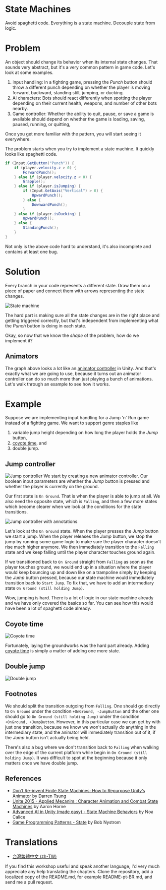 # State Machines
Avoid spaghetti code. Everything is a state machine. Decouple state from logic.

# Problem
An object should change its behavior when its internal state changes. That sounds very abstract, but it's a very common pattern in game code. Let's look at some examples.

1. Input handling: In a fighting game, pressing the *Punch* button should throw a different punch depending on whether the player is moving forward, backward, standing still, jumping, or ducking.
2. AI characters: Bots should react differently when spotting the player depending on their current health, weapons, and number of other bots nearby.
3. Game controller: Whether the ability to quit, pause, or save a game is available should depend on whether the game is loading, saving, paused, running, or quitting,

Once you get more familiar with the pattern, you will start seeing it everywhere.

The problem starts when you try to implement a state machine. It quickly looks like spaghetti code.

```csharp
if (Input.GetButton("Punch")) {
    if (player.velocity.z > 0) {
        ForwardPunch();
    } else if (player.velocity.z < 0) {
        Grapple();
    } else if (player.isJumping) {
        if (Input.GetAxis("Vertical") > 0) {
            UpwardPunch();
        } else {
            DownwardPunch();
        }
    } else if (player.isDucking) {
        UpwardPunch();
    } else {
        StandingPunch();
    }
}
```
Not only is the above code hard to understand, it's also incomplete and contains at least one bug.

# Solution
Every branch in your code represents a different state. Draw them on a piece of paper and connect them with arrows representing the state changes.

![State machine](./Documentation/StateMachine.png "Looks familiar?")

 The hard part is making sure all the state changes are in the right place and getting triggered correctly, but that's independent from implementing what the *Punch* button is doing in each state.

Okay, so now that we know the *shape* of the problem, how do we implement it?

## Animators
The graph above looks a lot like an [animator controller](https://docs.unity3d.com/Manual/Animator.html) in Unity. And that's exactly what we are going to use, because it turns out an animator controller can do so much more than just playing a bunch of animations. Let's walk through an example to see how it works.

# Example
Suppose we are implementing input handling for a Jump 'n' Run game instead of a fighting game. We want to support genre staples like
1. variable jump height depending on how long the player holds the *Jump* button,
2. [coyote time](https://celestegame.fandom.com/wiki/Moves#Coyote_Time), and
3. double jump.

## Jump controller
![Jump controller](./Documentation/JumpController.png "Jump around!")
We start by creating a new animator controller. Our boolean input parameters are whether the *Jump* button is pressed and whether the player is currently on the ground.

Our first state is `On Ground`. That is when the player is able to jump at all. We also need the opposite state, which is `Falling`, and then a few more states which become clearer when we look at the conditions for the state transitions.

![Jump controller with annotations](./Documentation/JumpController2.png "Spot the bug?")

Let's look at the `On Ground` state. When the player presses the *Jump* button we start a jump. When the player releases the *Jump* button, we stop the jump by running some game logic to make sure the player character doesn't rise much higher anymore. We then immediately transition to the `Falling` state and we keep falling until the player character touches ground again.

If we transitioned back to `On Ground` straight from `Falling` as soon as the player touches ground, we would end up in a situation where the player would keep bouncing up and down like on a trampoline simply by keeping the *Jump* button pressed, because our state machine would immediately transition back to `Start Jump`. To fix that, we have to add an intermediary state `On Ground (still holding Jump)`.

Wow, jumping is hard. There is a lot of logic in our state machine already and we have only covered the basics so far. You can see how this would have been a lot of spaghetti code already.

## Coyote time
![Coyote time](./Documentation/CoyoteTime.png "Meep meep!")

Fortunately, laying the groundworks was the hard part already. Adding [coyote time](https://celestegame.fandom.com/wiki/Moves#Coyote_Time) is simply a matter of adding one more state.

## Double jump
![Double jump](./Documentation/DoubleJump.png "If at first you don't succeed, jump again.")

## Footnotes

We should split the transition outgoing from `Falling`. One should go directly to `On Ground` under the condition `+OnGround, -JumpButton` and the other one should go to `On Ground (still holding Jump)` under the condition `+OnGround, +JumpButton`. However, in this particular case we can get by with just one transition, because we know we won't actually *do* anything in the intermediary state, and the animator will immediately transition out of it, if the *Jump* button isn't actually being held.

There's also a bug where we don't transition back to `Falling` when walking over the edge of the current platform while begin in `On Ground (still holding Jump)`. It was difficult to spot at the beginning because it only matters once we have double jump.

## References

- [Don’t Re-invent Finite State Machines: How to Repurpose Unity’s Animator](https://medium.com/the-unity-developers-handbook/dont-re-invent-finite-state-machines-how-to-repurpose-unity-s-animator-7c6c421e5785) by Darren Tsung
- [Unite 2015 - Applied Mecanim : Character Animation and Combat State Machines](https://www.youtube.com/watch?v=Is9C4i4XyXk) by Aaron Horne
- [Advanced AI in Unity (made easy) - State Machine Behaviors](https://www.youtube.com/watch?v=dYi-i83sq5g) by Noa Calice
- [Game Programming Patterns - State](http://gameprogrammingpatterns.com/state.html) by Bob Nystrom

# Translations
- [台灣繁體中文 (zh-TW)](README-zh-TW.md)

If you find this workshop useful and speak another language, I'd very much appreciate any help translating the chapters. Clone the repository, add a localized copy of the README.md, for example README-pt-BR.md, and send me a pull request.
